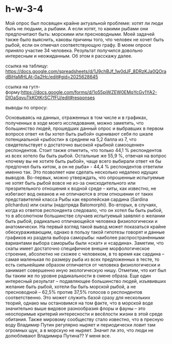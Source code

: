 # h-w-3-4
Мой опрос был посвящен крайне актуальной проблеме: хотят ли люди быть не людьми, а рыбами. А если хотят, то какими рыбами они предпочитают быть: морскими или пресноводными. Моей задачей также было выяснить, каковы причины того, что человек не хочет быть рыбой, если он отмечал соответствующую графу. В моем опросе приняло участие 34 человека. Результат получился довольно интересным и неожиданным. Об этом я расскажу далее. 

ссылка на таблицу: https://docs.google.com/spreadsheets/d/1J9chBJf_1w0dJF_8DRzKJa0QOradBiHaMHLAt-0a2Hc/edit#gid=2025628645

ссылка на гугл-форму:https://docs.google.com/forms/d/1o55piWZEW0EMqYcGv1YA2-DIOaSqvuTkKOtKrSC7fFU/edit#responses


выводы по опросу:


Основываясь на данных, отраженных в том числе и в графиках, полученных в ходе моего исследования, можно заметить, что большинство людей, прошедших данный опрос и выбравших в первом вопросе ответ «я бы хотел быть рыбой» оценивают себя по шкале потенциальной «рыбости» в среднем на 5,2 балла из 7, что свидетельствует о достаточно высокой «рыбной самооценке» респондентов. 
Стоит также отметить, что только 44,1 % респондентов из всех хотело бы быть рыбой. Остальные же 55,9 %, отвечая на вопрос «почему вы не хотите быть рыбой», чаще всего выбирали ответ «я бы предпочел быть китом, а он не рыба» - 44,4 % респондентов ответили именно так. Это позволяет нам сделать несколько недалеко идущих выводов. Во-первых, можно утверждать, что опрошенные испытуемые не хотят быть рыбой вовсе не из-за снисходительного или презрительного отношения к водной среде – киты, как известно, не избегают вод океанов и не отличаются в этом отношении от таких представителей класса Рыбы как европейская сардина (Sardina pilchardus) или скаты (надотряда Batomorphi). Во-вторых, в случаях, когда из ответов респондента следовало, что он хотел бы быть рыбой, то в абсолютном большинстве случаев испытуемый заявлял о желании быть рыбой, радикально отличающейся человека физиологически и анатомически. На первый взгляд такой вывод может показаться крайне обескураживающим, однако в пользу такой гипотезы говорят и данные графиков из раздела выбора саморыбы: наиболее распространёнными вариантами выбора саморыбы были «скат» и «сардина». Заметим, что скаты имеет достаточно специфичное внешне морфологическое строение, абсолютно не схожее с человеком, в то время как сардина – самая маленькая по размеру рыба из всех предложенных в тесте, то есть сильнейшим образом отличается от человека физиологически и занимает совершенно иную экологическую нишу. Отметим, что кит был бы таким же по уровне радикальности в смене образа. Еще один интересный результат – подавляющее большинство людей, изъявивших желание быть рыбой, хотели бы быть морской рыбой, а не пресноводной – 62,5% против 37,5% голосов о респондентов соответственно. Это может служить базой сразу для нескольких теорий, однако мы остановимся на том факте, что в морской воде значительно выше видовое разнообразия флоры и фауны – это неоспоримые критерий интересности и весёлости жизни в этой среде обитания. Также мировому сообществу стало известно, что в пресную воду Владимир Путин регулярно ныряет и периодически ловит там огромных щук, а в морскую не ныряет. Значит ли это, что люди не долюбливают Владимира Путина?? У меня все.
